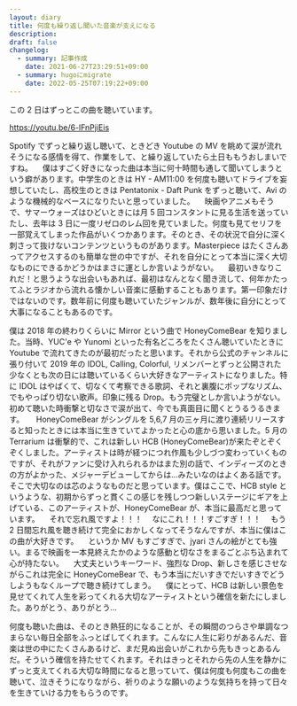 ```yaml
---
layout: diary
title: 何度も繰り返し聞いた音楽が支えになる
description: 
draft: false
changelog:
  - summary: 記事作成
    date: 2021-06-27T23:29:51+09:00
  - summary: hugoにmigrate
    date: 2022-05-25T07:19:22+09:00
---
```


この 2 日はずっとこの曲を聴いています。

https://youtu.be/6-lFnPjiEis

Spotify でずっと繰り返し聴いて、ときどき Youtube の MV を眺めて涙が流れそうになる感情を得て、作業をして、と繰り返していたら土日ももうおしまいですね。
　僕はすごく好きになった曲は本当に何十時間も通して聞いてしまうという癖があります。中学生のときは HY - AM11:00 を何度も聴いてドライブを妄想していたし、高校生のときは Pentatonix - Daft Punk をずっと聴いて、Avi のような機械的なベースになりたいと思っていました。
　映画やアニメもそうで、サマーウォーズはひどいときには月 5 回コンスタントに見る生活を送っていたし、去年は 3 日に一度リゼロのレム回を見ていました。何度も見てセリフを一部覚えてしまった作品がいくつかあります。そのとき、その状況で自分に深く刺さって抜けないコンテンツというものがあります。Masterpiece はたくさんあってアクセスするのも簡単な世の中ですが、それを自分にとって本当に深く大切なものにできるかどうかはまさに運としか言いようがない。
　最初いきなりこれだ！と思うような出会いもあれば、最初はなんとなく聞き流して、何年かたってふとラジオから流れる懐かしい音楽に感動することもあります。第一印象だけではないのです。数年前に何度も聴いていたジャンルが、数年後に自分にとって大事になることもあるのです。

僕は 2018 年の終わりくらいに Mirror という曲で HoneyComeBear を知りました。当時、YUC'e や Yunomi といった有名どころをたくさん聴いていたときに Youtube で流れてきたのが最初だったと思います。それから公式のチャンネルに張り付いて 2019 年の IDOL, Calling, Colorful, リメンバーとずっと公開された少なくとも次の日には聴いているくらい大好きなアーティストになりました。特に IDOL はやばくて、切なくて考察できる歌詞、それと裏腹にポップなリズム、でもやっぱり切ない歌声。印象に残る Drop。もう完璧としか言いようがない。初めて聴いた時衝撃と切なさで涙が出て、今でも真面目に聞くとうるうるきます。
　 HoneyComeBear がシングルを 5,6,7 月の三ヶ月に渡り連続リリースすると知ったときには本当に生きていてよかったと心の底から思いました。5 月の Terrarium は衝撃的で、これは新しい HCB (HoneyComeBear)が来たぞとぞくぞくしました。アーティストは時が経つにつれ作風も少しづつ変わっていくものですが、それがファンに受け入れられるかはまた別の話で、インディーズのときの方がよかった、メジャーデビューしてからは...みたいなのはよくある話です。そこで大切なのは芯のようなものだと思っています。僕はここで、HCB style というような、初期からずっと貫くこの感じを残しつつ新しいステージにギアを上げている、このアーティストが、HoneyComeBear が、本当に最高だと思っています。
　それで忘れ風ですよ！！！
　なにこれ！！！すごすぎ！！！
　もう 2 日間忘れ風を聴き続けて完全におかしくなってそうなんですが、本当に僕はこの曲が大好きです。
　というか MV もすごすぎで、jyari さんの絵がとても強い。まるで映画を一本見終えたかのような感動と切なさをまるごとぶち込まれて心が持たない。
　大丈夫というキーワード、強烈な Drop、新しさを感じさせながらこれは完全に HoneyComeBear で、もう本当にだいすきでだいすきでどうしようもなくループで聴き続けてしまう。
　僕にとって、HCB は新しい景色を見せてくれて人生を彩ってくれる大切なアーティストという確信を新たにしました。ありがとう、ありがとう...

何度も聴いた曲は、そのとき熱狂的になることが、その瞬間のつらさや単調なつまらない毎日全部をふっとばしてくれます。こんなに人生に彩りがあるんだ、音楽は世の中にたくさんあるけど、まだ見ぬ出会いがこれから先もきっとあるんだ。そういう確信を持たせてくれます。それはきっとそれから先の人生を静かにずっと支えてくれる大切な時間になると思っていて、僕は何度も何度もこの曲を聴いて、泣きそうになりながら、祈りのような願いのような気持ちを持って日々を生きていける力をもらうのです。